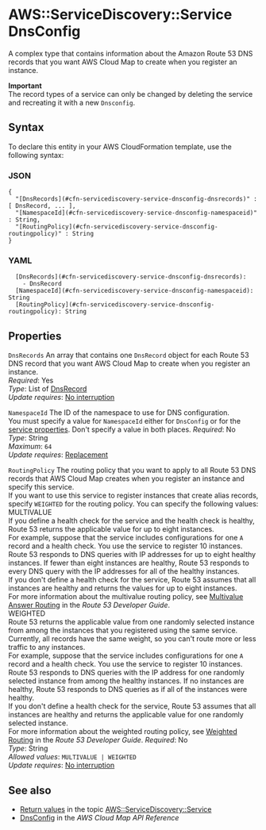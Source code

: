 # AWS::ServiceDiscovery::Service DnsConfig<a name="aws-properties-servicediscovery-service-dnsconfig"></a>

A complex type that contains information about the Amazon Route 53 DNS records that you want AWS Cloud Map to create when you register an instance\.

**Important**  
The record types of a service can only be changed by deleting the service and recreating it with a new `Dnsconfig`\.

## Syntax<a name="aws-properties-servicediscovery-service-dnsconfig-syntax"></a>

To declare this entity in your AWS CloudFormation template, use the following syntax:

### JSON<a name="aws-properties-servicediscovery-service-dnsconfig-syntax.json"></a>

```
{
  "[DnsRecords](#cfn-servicediscovery-service-dnsconfig-dnsrecords)" : [ DnsRecord, ... ],
  "[NamespaceId](#cfn-servicediscovery-service-dnsconfig-namespaceid)" : String,
  "[RoutingPolicy](#cfn-servicediscovery-service-dnsconfig-routingpolicy)" : String
}
```

### YAML<a name="aws-properties-servicediscovery-service-dnsconfig-syntax.yaml"></a>

```
  [DnsRecords](#cfn-servicediscovery-service-dnsconfig-dnsrecords):
    - DnsRecord
  [NamespaceId](#cfn-servicediscovery-service-dnsconfig-namespaceid): String
  [RoutingPolicy](#cfn-servicediscovery-service-dnsconfig-routingpolicy): String
```

## Properties<a name="aws-properties-servicediscovery-service-dnsconfig-properties"></a>

`DnsRecords` <a name="cfn-servicediscovery-service-dnsconfig-dnsrecords"></a>
An array that contains one `DnsRecord` object for each Route 53 DNS record that you want AWS Cloud Map to create when you register an instance\.  
_Required_: Yes  
_Type_: List of [DnsRecord](aws-properties-servicediscovery-service-dnsrecord.md)  
_Update requires_: [No interruption](https://docs.aws.amazon.com/AWSCloudFormation/latest/UserGuide/using-cfn-updating-stacks-update-behaviors.html#update-no-interrupt)

`NamespaceId` <a name="cfn-servicediscovery-service-dnsconfig-namespaceid"></a>
The ID of the namespace to use for DNS configuration\.  
You must specify a value for `NamespaceId` either for `DnsConfig` or for the [service properties](https://docs.aws.amazon.com/AWSCloudFormation/latest/UserGuide/aws-resource-servicediscovery-service.html)\. Don't specify a value in both places\.
_Required_: No  
_Type_: String  
_Maximum_: `64`  
_Update requires_: [Replacement](https://docs.aws.amazon.com/AWSCloudFormation/latest/UserGuide/using-cfn-updating-stacks-update-behaviors.html#update-replacement)

`RoutingPolicy` <a name="cfn-servicediscovery-service-dnsconfig-routingpolicy"></a>
The routing policy that you want to apply to all Route 53 DNS records that AWS Cloud Map creates when you register an instance and specify this service\.  
If you want to use this service to register instances that create alias records, specify `WEIGHTED` for the routing policy\.
You can specify the following values:  
MULTIVALUE  
If you define a health check for the service and the health check is healthy, Route 53 returns the applicable value for up to eight instances\.  
For example, suppose that the service includes configurations for one `A` record and a health check\. You use the service to register 10 instances\. Route 53 responds to DNS queries with IP addresses for up to eight healthy instances\. If fewer than eight instances are healthy, Route 53 responds to every DNS query with the IP addresses for all of the healthy instances\.  
If you don't define a health check for the service, Route 53 assumes that all instances are healthy and returns the values for up to eight instances\.  
For more information about the multivalue routing policy, see [Multivalue Answer Routing](https://docs.aws.amazon.com/Route53/latest/DeveloperGuide/routing-policy.html#routing-policy-multivalue) in the _Route 53 Developer Guide_\.  
WEIGHTED  
Route 53 returns the applicable value from one randomly selected instance from among the instances that you registered using the same service\. Currently, all records have the same weight, so you can't route more or less traffic to any instances\.  
For example, suppose that the service includes configurations for one `A` record and a health check\. You use the service to register 10 instances\. Route 53 responds to DNS queries with the IP address for one randomly selected instance from among the healthy instances\. If no instances are healthy, Route 53 responds to DNS queries as if all of the instances were healthy\.  
If you don't define a health check for the service, Route 53 assumes that all instances are healthy and returns the applicable value for one randomly selected instance\.  
For more information about the weighted routing policy, see [Weighted Routing](https://docs.aws.amazon.com/Route53/latest/DeveloperGuide/routing-policy.html#routing-policy-weighted) in the _Route 53 Developer Guide_\.
_Required_: No  
_Type_: String  
_Allowed values_: `MULTIVALUE | WEIGHTED`  
_Update requires_: [No interruption](https://docs.aws.amazon.com/AWSCloudFormation/latest/UserGuide/using-cfn-updating-stacks-update-behaviors.html#update-no-interrupt)

## See also<a name="aws-properties-servicediscovery-service-dnsconfig--seealso"></a>

- [Return values](https://docs.aws.amazon.com/AWSCloudFormation/latest/UserGuide/aws-resource-servicediscovery-service.html#aws-resource-servicediscovery-service-return-values) in the topic [AWS::ServiceDiscovery::Service](https://docs.aws.amazon.com/AWSCloudFormation/latest/UserGuide/aws-resource-servicediscovery-service.html)
- [DnsConfig](https://docs.aws.amazon.com/cloud-map/latest/api/API_DnsConfig.html) in the _AWS Cloud Map API Reference_
